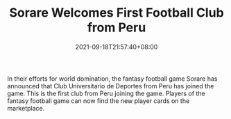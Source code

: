 ﻿---
title: "Sorare Welcomes First Football Club from Peru"
date: 2021-09-18T21:57:40+08:00
lastmod: 2021-09-18T16:45:40+08:00
draft: false
authors: ["Warrior"]
description: "In their efforts for world domination, the fantasy football game Sorare has announced that Club Universitario de Deportes from Peru has joined the game. This is the first club from Peru joining the game. Players of the fantasy football game can now find the new player cards on the marketplace."
featuredImage: "sorare-welcomes-first-football-club-from-peru.png"
tags: ["Virtual World","Play to Earn"]
categories: ["news"]
news: ["Virtual World"]
weight: 
lightgallery: true
pinned: false
recommend: false
recommend1: false
---

In their efforts for world domination, the fantasy football game Sorare has announced that Club Universitario de Deportes from Peru has joined the game. This is the first club from Peru joining the game. Players of the fantasy football game can now find the new player cards on the marketplace.

<!--more-->


